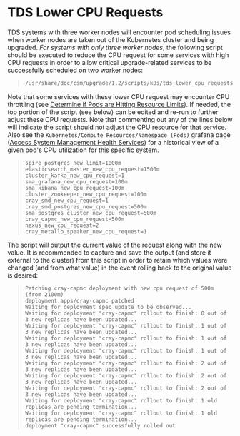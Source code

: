# TDS Lower CPU Requests

TDS systems with three worker nodes will encounter pod scheduling issues when worker nodes are taken out of the Kubernetes cluster and being upgraded.  _*For systems with only three worker nodes*_, the following script should be executed to reduce the CPU request for some services with high CPU requests in order to allow critical upgrade-related services to be successfully scheduled on two worker nodes:

>
>```bash
> /usr/share/doc/csm/upgrade/1.2/scripts/k8s/tds_lower_cpu_requests.sh
>```
>

Note that some services with these lower CPU request may encounter CPU throttling (see [Determine if Pods are Hitting Resource Limits](./Determine_if_Pods_are_Hitting_Resource_Limits.md)). If needed, the top portion of the script (see below) can be edited and re-run to further adjust these CPU requests. Note that commenting out any of the lines below will indicate the script should not adjust the CPU resource for that service. Also see the `Kubernetes/Compute Resources/Namespace (Pods)` grafana page ([Access System Management Health Services](../system_management_health/Access_System_Management_Health_Services.md)) for a historical view of a given pod's CPU utilization for this specific system.

>
>```
> spire_postgres_new_limit=1000m
> elasticsearch_master_new_cpu_request=1500m
> cluster_kafka_new_cpu_request=1
> sma_grafana_new_cpu_request=100m
> sma_kibana_new_cpu_request=100m
> cluster_zookeeper_new_cpu_request=100m
> cray_smd_new_cpu_request=1
> cray_smd_postgres_new_cpu_request=500m
> sma_postgres_cluster_new_cpu_request=500m
> cray_capmc_new_cpu_request=500m
> nexus_new_cpu_request=2
> cray_metallb_speaker_new_cpu_request=1
>```
>

The script will output the current value of the request along with the new value. It is recommended to capture and save the output (and store it external to the cluster) from this script in order to retain which values were changed (and from what value) in the event rolling back to the original value is desired:

>
>```
> Patching cray-capmc deployment with new cpu request of 500m (from 2100m)
> deployment.apps/cray-capmc patched
> Waiting for deployment spec update to be observed...
> Waiting for deployment "cray-capmc" rollout to finish: 0 out of 3 new replicas have been updated...
> Waiting for deployment "cray-capmc" rollout to finish: 1 out of 3 new replicas have been updated...
> Waiting for deployment "cray-capmc" rollout to finish: 1 out of 3 new replicas have been updated...
> Waiting for deployment "cray-capmc" rollout to finish: 1 out of 3 new replicas have been updated...
> Waiting for deployment "cray-capmc" rollout to finish: 2 out of 3 new replicas have been updated...
> Waiting for deployment "cray-capmc" rollout to finish: 2 out of 3 new replicas have been updated...
> Waiting for deployment "cray-capmc" rollout to finish: 2 out of 3 new replicas have been updated...
> Waiting for deployment "cray-capmc" rollout to finish: 1 old replicas are pending termination...
> Waiting for deployment "cray-capmc" rollout to finish: 1 old replicas are pending termination...
> deployment "cray-capmc" successfully rolled out
>```
